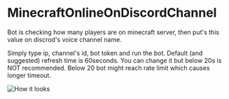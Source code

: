 # MinecraftOnlineOnDiscordChannel
Bot is checking how many players are on minecraft server, then put's this value on discrod's voice channel name.

Simply type ip, channel's id, bot token and run the bot.
Default (and suggested) refresh time is 60seconds. You can change it but below 20s is NOT recommended. Below 20 bot might reach rate limit which causes longer timeout.

![How it looks](https://img001.prntscr.com/file/img001/S6QVfBOyTdODocJaiIIO0g.png)
